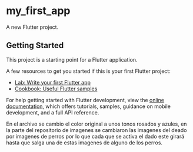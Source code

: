 # my_first_app

A new Flutter project.

## Getting Started

This project is a starting point for a Flutter application.

A few resources to get you started if this is your first Flutter project:

- [Lab: Write your first Flutter app](https://docs.flutter.dev/get-started/codelab)
- [Cookbook: Useful Flutter samples](https://docs.flutter.dev/cookbook)

For help getting started with Flutter development, view the
[online documentation](https://docs.flutter.dev/), which offers tutorials,
samples, guidance on mobile development, and a full API reference.

En el archivo se cambio el color original a unos tonos rosados y azules, en la parte del repositorio de imagenes se cambiaron las imagenes del deado por imagenes de perros por lo que cada que se activa el dado este girará hasta que salga una de estas imagenes de alguno de los perros.
